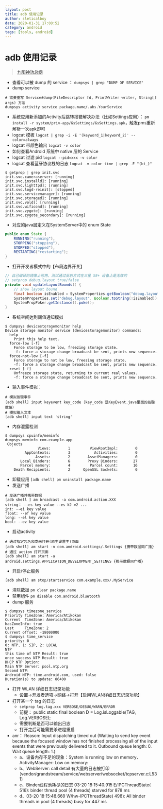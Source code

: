 ```yaml
---
layout: post
title: adb 使用记录
author: sleticalboy
date: 2020-01-31 17:00:52
category: android
tags: [tools, android]
---
```


# adb 使用记录
> [九阳神功总纲](https://developer.android.com/studio/command-line/logcat)

- 查看可以被 dump 的 service ：
```dumpsys | grep "DUMP OF SERVICE"```
- dump service
```
# 需要重写 Service#dump(FileDescriptor fd, PrintWriter writer, String[] args) 方法
dumpsys activity service package.name/.abs.YourService
```
- 系统应用新添加的Activity后跳转报错解决办法（比如Settings应用）：
```pm install -r system/priv-app/GsSettings/GsSettings.apk```，触发pms重新解析一次apk即可
- logcat 模板
```logcat | grep -i -E '(keyword_1|keyword_2)' --color=always```
- logcat 带颜色输出
```logcat -v color```
- 如何查看Android 系统中 native 层的 Service
- logcat 过滤 pid
```logcat --pid=xxx -v color```
- logcat 查看蓝牙协议栈的日志
```logcat -v color time | grep -E "(bt_)"```
```shell
$ getprop | grep init.svc 
init.svc.cameraserver: [running]
init.svc.installd]: [running]
init.svc.lighttpd]: [running]
init.svc.logd-reinit]: [stopped]
init.svc.servicemanager]: [running]
init.svc.storaged]: [running]
init.svc.vold]: [running]
init.svc.wificond]: [running]
init.svc.zygote]: [running]
init.svc.zygote_secondary]: [running]
```
- 对应的java层定义在SystemServer中的 enum State
```java
public enum State {
    RUNNING("running"),
    STOPPING("stopping"),
    STOPPED("stopped"),
    RESTARTING("restarting");
}
```
- 打开开发者模式中的【布局边界开关】
```java
// 自己编译的镜像上可用，测试通过反射方式在三星 S8+ 设备上是无效的
// setprop debug.layout true/false
private void updateLayoutBounds() {
    // show layout bound
    final boolean isEnabled = SystemProperties.getBoolean("debug.layout", false/*default*/);
    SystemProperties.set("debug.layout", Boolean.toString(!isEnabled));
    SystemPropPoker.getInstance().poke();
}
```
- 系统空间达到阈值通知模拟
```shell 
$ dumpsys devicestoragemonitor help                                  
Device storage monitor service (devicestoragemonitor) commands:
  help
    Print this help text.
  force-low [-f]
    Force storage to be low, freezing storage state.
    -f: force a storage change broadcast be sent, prints new sequence.
  force-not-low [-f]
    Force storage to not be low, freezing storage state.
    -f: force a storage change broadcast be sent, prints new sequence.
  reset [-f]
    Unfreeze storage state, returning to current real values.
    -f: force a storage change broadcast be sent, prints new sequence.
```
- 输入事件模拟：
```shell
# 模拟按键事件
[adb shell] input keyevent key_code (key_code 是KeyEvent.java里面的按键数值）
# 模拟输入文本
[adb shell] input text 'string'
```
- 内存泄露检测
```shell
$ dumpsys cpuinfo/meminfo
dumpsys meminfo com.example.app
 Objects
               Views:        1         ViewRootImpl:        0
         AppContexts:        3           Activities:        0
              Assets:        2        AssetManagers:        0
       Local Binders:        6        Proxy Binders:       27
       Parcel memory:        4         Parcel count:       16
    Death Recipients:        2      OpenSSL Sockets:        0
```
- 卸载应用
```[adb shell] pm uninstall package.name```
- 发送广播
```shell
# 发送广播并携带数据
[adb shell ] am broadcast -a com.android.action.XXX
string： --es key value --es k2 v2 ...
int: --ei key value
float: --ef key value
long: --el key value
bool: --ez key value
```
- 启动activity
```shell
# 通过指定包名和类来打开(原生设置主)页面
[adb shell] am start -n com.android.settings/.Settings {携带数据同广播}
# 通过 action 打开页面
[adb shell] am start -a android.settings.APPLICATION_DEVELOPMENT_SETTINGS {携带数据同广播}
```
- 开启/停止服务 
```shell
[adb shell] am stop/startservice com.example.xxx/.MyService
```
- 清除数据
```pm clear package.name```
- 禁用组件
```pm disable com.android.bluetooth```
- dump 服务
```shell
$ dumpsys timezone_service                                           
Priority TimeZone: America/Atikokan
Current  TimeZone: America/Atikokan
hasZoneInfo: true
Last     TimeZone: 2
Current offset: -18000000
$ dumpsys time_service
priority: 0
0: NTP, 1: SIP, 2: LOCAL
NTP
this time of NTP Result: true
once success NTP Result: true
DHCP NTP Option: 
Main NTP Server: pool.ntp.org
Second NTP: 
Android NTP: time.android.com, used: false
Duration(s) to update: 86400
```
- 打开 WLAN 详细日志记录功能
  - 设置->开发者选项->网络->打开【启用WLAN详细日志记录功能】
- 打开某一个 tag 的日志
  - ```setprop log.tag.xxx VERBOSE/DEBUG/WARN/ERROR```
  - 前提： public static final boolean D = Log.isLoggable(TAG, Log.VERBOSE);
  - 需要判断是否可以输出日志
  - 打开之后可能需要杀进程重启
- anr： Reason: Input dispatching timed out (Waiting to send key event because the focused window has not finished processing all of the input events that were previously delivered to it.  Outbound queue length: 0.  Wait queue length: 1.)
  - a、设备内存不足的现象：System is running low on memory、ActivityManager: Low on memory:
  - b、WebServer: call detail 有大量的日志被打印(vendor/grandstream/service/webserver/websocket/tcpserver.c:L531)
  - c、Binder线程池耗尽的日志 03-20 18:15:40.915 E/IPCThreadState(  516): binder thread pool (4 threads) starved for 878 ms
  - d、03-20 18:15:48.669 W/hw-IPCThreadState(  498): All binder threads in pool (4 threads) busy for 447 ms
